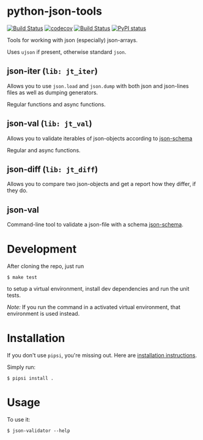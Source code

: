 # python-json-tools

[![Build Status](https://travis-ci.org/spraakbanken/python-json-tools.svg?branch=master)](https://travis-ci.org/spraakbanken/python-json-tools)
[![codecov](https://codecov.io/gh/spraakbanken/python-json-tools/branch/master/graph/badge.svg)](https://codecov.io/gh/spraakbanken/python-json-tools)
[![Build Status](https://github.com/spraakbanken/python-json-tools/workflows/Build/badge.svg)](https://github.com/spraakbanken/python-json-tools/actions)
[![PyPI status](https://badge.fury.io/py/sb-json-tools.svg)](https://pypi.org/projects/sb-json-tools)

Tools for working with json (especially) json-arrays.

Uses `ujson` if present, otherwise standard `json`.

## json-iter (`lib: jt_iter`)

Allows you to use `json.load` and `json.dump` with
both json and json-lines files as well as dumping generators.

Regular functions and async functions.

## json-val (`lib: jt_val`)

Allows you to validate iterables of json-objects
according to [json-schema](https://wwww.json-schema.org)

Regular and async functions.

## json-diff (`lib: jt_diff`)

Allows you to compare two json-objects and get a report
how they differ, if they do.

## json-val

Command-line tool to validate a json-file with a schema [json-schema](http://json-schema.org).

# Development

After cloning the repo, just run
```
$ make test
```
to setup a virtual environment,
install dev dependencies
and run the unit tests.

*Note:* If you run the command in a activated virtual environment,
that environment is used instead.

# Installation

If you don't use `pipsi`, you're missing out.
Here are [installation instructions](https://github.com/mitsuhiko/pipsi#readme).

Simply run:

    $ pipsi install .


# Usage

To use it:

    $ json-validator --help
